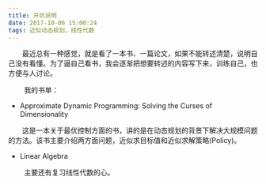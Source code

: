 ```yaml
---
title: 开坑说明
date: 2017-10-06 15:00:24
tags: 近似动态规划，线性代数
---
```


&emsp;&emsp;最近总有一种感觉，就是看了一本书、一篇论文，如果不能转述清楚，说明自己没有看懂。为了逼自己看书，我会逐渐把想要转述的内容写下来，训练自己，也方便与人讨论。

&emsp;&emsp; 我的书单：

* Approximate Dynamic Programming: Solving the Curses of Dimensionality

&emsp;&emsp;这是一本关于最优控制方面的书，讲的是在动态规划的背景下解决大规模问题的方法。该书主要介绍两方面问题，近似求目标值和近似求解策略(Policy)。

* Linear Algebra

&emsp;&emsp; 主要还有复习线性代数的心。
